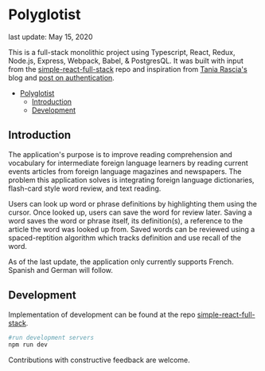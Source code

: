 # Polyglotist

last update: May 15, 2020

This is a full-stack monolithic project using Typescript, React, Redux, Node.js, Express, Webpack, Babel, & PostgresQL. It was built with input from the [simple-react-full-stack](https://github.com/sartoriusrex/polyglotist) repo and inspiration from [Tania Rascia's](https://www.taniarascia.com/) blog and [post on authentication](https://www.taniarascia.com/).

- [Polyglotist](#polyglotist)
  - [Introduction](#introduction)
  - [Development](#development)

## Introduction

The application's purpose is to improve reading comprehension and vocabulary for intermediate foreign language learners by reading current events articles from foreign language magazines and newspapers. The problem this application solves is integrating foreign language dictionaries, flash-card style word review, and text reading.

Users can look up word or phrase definitions by highlighting them using the cursor. Once looked up, users can save the word for review later. Saving a word saves the word or phrase itself, its definition(s), a reference to the article the word was looked up from. Saved words can be reviewed using a spaced-reptition algorithm which tracks definition and use recall of the word.

As of the last update, the application only currently supports French. Spanish and German will follow.

## Development

Implementation of development can be found at the repo [simple-react-full-stack](https://github.com/sartoriusrex/polyglotist).

```bash
#run development servers
npm run dev
```

Contributions with constructive feedback are welcome.
